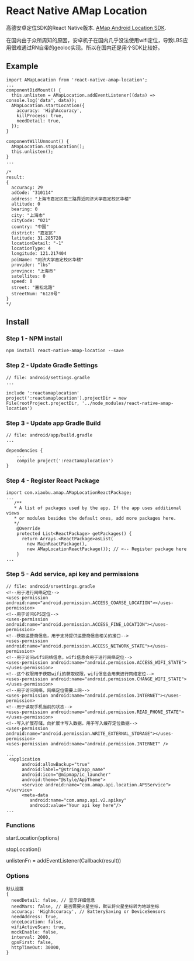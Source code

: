 # React Native AMap Location
高德安卓定位SDK的React Native版本. [AMap Android Location SDK](http://lbs.amap.com/api/android-location-sdk/).

在国内由于众所周知的原因，安卓机子在国内几乎没法使用wifi定位，导致LBS应用很难通过RN自带的geoloc实现。所以在国内还是用个SDK比较好。


## Example
```
import AMapLocation from 'react-native-amap-location';
...
componentDidMount() {
  this.unlisten = AMapLocation.addEventListener((data) => console.log('data', data));
  AMapLocation.startLocation({
    accuracy: 'HighAccuracy',
    killProcess: true,
    needDetail: true,
  });
}

componentWillUnmount() {
  AMapLocation.stopLocation();
  this.unlisten();
}
...

/*
result:
{
  accuracy: 29
  adCode: "310114"
  address: "上海市嘉定区嘉三路靠近同济大学嘉定校区华楼"
  altitude: 0
  bearing: 0
  city: "上海市"
  cityCode: "021"
  country: "中国"
  district: "嘉定区"
  latitude: 31.285728
  locationDetail: "-1"
  locationType: 4
  longitude: 121.217404
  poiName: "同济大学嘉定校区华楼"
  provider: "lbs"
  province: "上海市"
  satellites: 0
  speed: 0
  street: "嘉松北路"
  streetNum: "6128号"
}
*/
```

## Install

### Step 1 - NPM install

```
npm install react-native-amap-location --save
```

### Step 2 - Update Gradle Settings

```
// file: android/settings.gradle
...

include ':reactamaplocation'
project(':reactamaplocation').projectDir = new File(rootProject.projectDir, '../node_modules/react-native-amap-location')
```

### Step 3 - Update app Gradle Build

```
// file: android/app/build.gradle
...

dependencies {
    ...
    compile project(':reactamaplocation')
}
```

### Step 4 - Register React Package

```
import com.xiaobu.amap.AMapLocationReactPackage;
...
   /**
   * A list of packages used by the app. If the app uses additional views
   * or modules besides the default ones, add more packages here.
   */
    @Override
    protected List<ReactPackage> getPackages() {
      return Arrays.<ReactPackage>asList(
        new MainReactPackage(),
        new AMapLocationReactPackage()); // <-- Register package here
    }
...
```

### Step 5 - Add service, api key and permissions
```
// file: android/srsettings.gradle
<!--用于进行网络定位-->
<uses-permission android:name="android.permission.ACCESS_COARSE_LOCATION"></uses-permission>
<!--用于访问GPS定位-->
<uses-permission android:name="android.permission.ACCESS_FINE_LOCATION"></uses-permission>
<!--获取运营商信息，用于支持提供运营商信息相关的接口-->
<uses-permission android:name="android.permission.ACCESS_NETWORK_STATE"></uses-permission>
<!--用于访问wifi网络信息，wifi信息会用于进行网络定位-->
<uses-permission android:name="android.permission.ACCESS_WIFI_STATE"></uses-permission>
<!--这个权限用于获取wifi的获取权限，wifi信息会用来进行网络定位-->
<uses-permission android:name="android.permission.CHANGE_WIFI_STATE"></uses-permission>
<!--用于访问网络，网络定位需要上网-->
<uses-permission android:name="android.permission.INTERNET"></uses-permission>
<!--用于读取手机当前的状态-->
<uses-permission android:name="android.permission.READ_PHONE_STATE"></uses-permission>
<!--写入扩展存储，向扩展卡写入数据，用于写入缓存定位数据-->
<uses-permission android:name="android.permission.WRITE_EXTERNAL_STORAGE"></uses-permission>
<uses-permission android:name="android.permission.INTERNET" />

...
 <application
      android:allowBackup="true"
      android:label="@string/app_name"
      android:icon="@mipmap/ic_launcher"
      android:theme="@style/AppTheme">
      <service android:name="com.amap.api.location.APSService"></service>
      <meta-data
         android:name="com.amap.api.v2.apikey"
         android:value="Your api key here"/>
...
```


### Functions
startLocation(options)

stopLocation()

unlistenFn = addEventListener(Callback(result))

### Options
```
默认设置
{
  needDetail: false, // 显示详细信息
  needMars: false, // 是否需要火星坐标，默认将火星坐标转为地球坐标
  accuracy: 'HighAccuracy', // BatterySaving or DeviceSensors
  needAddress: true,
  onceLocation: false,
  wifiActiveScan: true,
  mockEnable: false,
  interval: 2000,
  gpsFirst: false,
  httpTimeOut: 30000,
}
```
